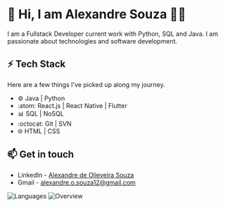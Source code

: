 # 👋 Hi, I am Alexandre Souza :technologist:

I am a Fullstack Developer current work with Python, SQL and Java. I am passionate about technologies and software development.

## :zap: Tech Stack
Here are a few things I've picked up along my journey.

* :gear: Java | Python 
* :atom: React.js | React Native | Flutter
* :bar_chart: SQL | NoSQL
* :octocat: Git | SVN
* :globe_with_meridians: HTML | CSS

## 📫 Get in touch
* LinkedIn - [Alexandre de Olieveira Souza](https://www.linkedin.com/in/alexandre-oliveira-souza/)
* Gmail - [alexandre.o.souza12@gmail.com](alexandre.o.souza12@gmail.com)

![Languages](https://github.com/AlexandreSnow/github-stats/blob/master/generated/languages.svg)
![Overview](https://github.com/AlexandreSnow/github-stats/blob/master/generated/overview.svg)
